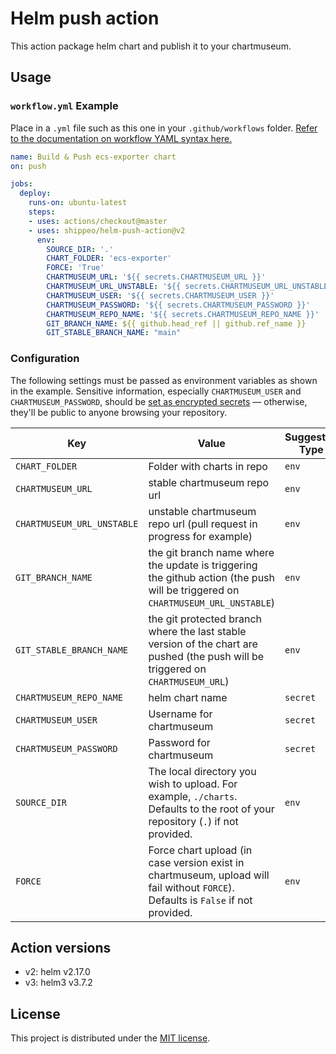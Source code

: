 # Helm push action

This action package helm chart and publish it to your chartmuseum.

## Usage

### `workflow.yml` Example

Place in a `.yml` file such as this one in your `.github/workflows` folder. [Refer to the documentation on workflow YAML syntax here.](https://help.github.com/en/articles/workflow-syntax-for-github-actions)

```yaml
name: Build & Push ecs-exporter chart
on: push

jobs:
  deploy:
    runs-on: ubuntu-latest
    steps:
    - uses: actions/checkout@master
    - uses: shippeo/helm-push-action@v2
      env:
        SOURCE_DIR: '.'
        CHART_FOLDER: 'ecs-exporter'
        FORCE: 'True'
        CHARTMUSEUM_URL: '${{ secrets.CHARTMUSEUM_URL }}'
        CHARTMUSEUM_URL_UNSTABLE: '${{ secrets.CHARTMUSEUM_URL_UNSTABLE }}'
        CHARTMUSEUM_USER: '${{ secrets.CHARTMUSEUM_USER }}'
        CHARTMUSEUM_PASSWORD: '${{ secrets.CHARTMUSEUM_PASSWORD }}'
        CHARTMUSEUM_REPO_NAME: '${{ secrets.CHARTMUSEUM_REPO_NAME }}'
        GIT_BRANCH_NAME: ${{ github.head_ref || github.ref_name }}
        GIT_STABLE_BRANCH_NAME: "main"
```

### Configuration

The following settings must be passed as environment variables as shown in the example. Sensitive information, especially `CHARTMUSEUM_USER` and `CHARTMUSEUM_PASSWORD`, should be [set as encrypted secrets](https://help.github.com/en/articles/virtual-environments-for-github-actions#creating-and-using-secrets-encrypted-variables) — otherwise, they'll be public to anyone browsing your repository.

| Key                        | Value                                                                                                                             | Suggested Type | Required |
|----------------------------|-----------------------------------------------------------------------------------------------------------------------------------|----------------|----------|
| `CHART_FOLDER`             | Folder with charts in repo                                                                                                        | `env`          | **Yes**  |
| `CHARTMUSEUM_URL`          | stable chartmuseum repo url                                                                                                       | `env`          | **Yes**  |
| `CHARTMUSEUM_URL_UNSTABLE` | unstable chartmuseum repo url (pull request in progress for example)                                                              | `env`          | **Yes**  |
| `GIT_BRANCH_NAME`          | the git branch name where the update is triggering the github action (the push will be triggered on `CHARTMUSEUM_URL_UNSTABLE`)   | `env`          | **Yes**  |
| `GIT_STABLE_BRANCH_NAME`   | the git protected branch where the last stable version of the chart are pushed (the push will be triggered on `CHARTMUSEUM_URL`)  | `env`          | **Yes**  |
| `CHARTMUSEUM_REPO_NAME`    | helm chart name                                                                                                                   | `secret`       | **Yes**  |
| `CHARTMUSEUM_USER`         | Username for chartmuseum                                                                                                          | `secret`       | **Yes**  |
| `CHARTMUSEUM_PASSWORD`     | Password for chartmuseum                                                                                                          | `secret`       | **Yes**  |
| `SOURCE_DIR`               | The local directory you wish to upload. For example, `./charts`. Defaults to the root of your repository (`.`) if not provided.   | `env`          | No       |
| `FORCE`                    | Force chart upload (in case version exist in chartmuseum, upload will fail without `FORCE`). Defaults is `False` if not provided. | `env`          | No       |

## Action versions

- v2: helm v2.17.0
- v3: helm3 v3.7.2

## License

This project is distributed under the [MIT license](LICENSE.md).
